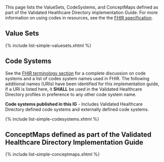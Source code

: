 

This page lists the ValueSets, CodeSystems, and ConceptMaps defined as part of the Validated Healthcare Directory implementation Guide. For more information on using codes in resources, see the <!-- >[guidance section](guidance.html#using-codes-in-vhdir-profiles) as well as in --> the [FHIR specification](http://hl7.org/fhir/STU3/terminologies.html).

## Value Sets

{% include list-simple-valuesets.xhtml %}

<p/><p/>

## Code Systems

See the [FHIR terminology section](http://hl7.org/fhir/STU3/terminologies-systems.html) for a complete discussion on code systems and a list of codes system names used in FHIR. The following additional names (URIs) have been identified for this implementation guide,   If a URI is listed here, it **SHALL** be used in the Validated Healthcare Directory profiles in preference to any other code system name.

**Code systems published in this IG** - Includes Validated Healthcare Directory defined code systems and externally defined code systems. 

{% include list-simple-codesystems.xhtml %}

<p/><p/>

## ConceptMaps defined as part of the Validated Healthcare Directory Implementation Guide

{% include list-simple-conceptmaps.xhtml %}
